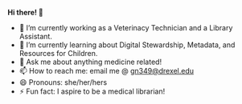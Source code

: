 **Hi there! 👋**

- 🔭 I’m currently working as a Veterinacy Technician and a Library Assistant.
- 🌱 I’m currently learning about Digital Stewardship, Metadata, and Resources for Children.
- 💬 Ask me about anything medicine related!
- 📫 How to reach me: email me @ gn349@drexel.edu
- 😄 Pronouns: she/her/hers
- ⚡ Fun fact: I aspire to be a medical librarian!
